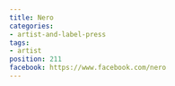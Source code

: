 ```yaml
---
title: Nero
categories:
- artist-and-label-press
tags:
- artist
position: 211
facebook: https://www.facebook.com/nero
---
```


